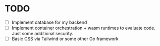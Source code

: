 # TODO
- [ ] Implement database for my backend
- [ ] Implement container orchestration + wasm runtimes to evaluate code. Just some additional security.
- [ ] Basic CSS via Tailwind or some other Go framework
